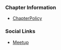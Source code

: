 ### Chapter Information
* [ChapterPolicy](https://owasp.org/www-policy/operational/chapters)

### Social Links
* [Meetup](https://www.meetup.com/owasp-boise/)


